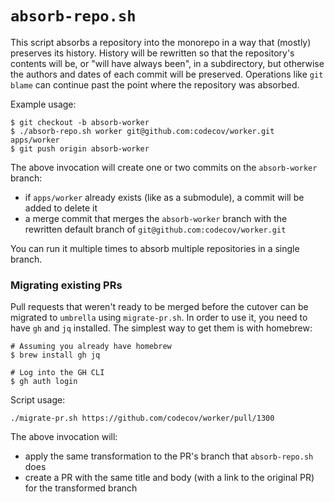 # `absorb-repo.sh`

This script absorbs a repository into the monorepo in a way that (mostly) preserves its history. History will be rewritten so that the repository's contents will be, or "will have always been", in a subdirectory, but otherwise the authors and dates of each commit will be preserved. Operations like `git blame` can continue past the point where the repository was absorbed.

Example usage:
```
$ git checkout -b absorb-worker
$ ./absorb-repo.sh worker git@github.com:codecov/worker.git apps/worker
$ git push origin absorb-worker
```

The above invocation will create one or two commits on the `absorb-worker` branch:
- if `apps/worker` already exists (like as a submodule), a commit will be added to delete it
- a merge commit that merges the `absorb-worker` branch with the rewritten default branch of `git@github.com:codecov/worker.git`

You can run it multiple times to absorb multiple repositories in a single branch.

### Migrating existing PRs

Pull requests that weren't ready to be merged before the cutover can be migrated to `umbrella` using `migrate-pr.sh`. In order to use it, you need to have `gh` and `jq` installed. The simplest way to get them is with homebrew:
```
# Assuming you already have homebrew
$ brew install gh jq

# Log into the GH CLI
$ gh auth login
```

Script usage:
```
./migrate-pr.sh https://github.com/codecov/worker/pull/1300
```

The above invocation will:
- apply the same transformation to the PR's branch that `absorb-repo.sh` does
- create a PR with the same title and body (with a link to the original PR) for the transformed branch
